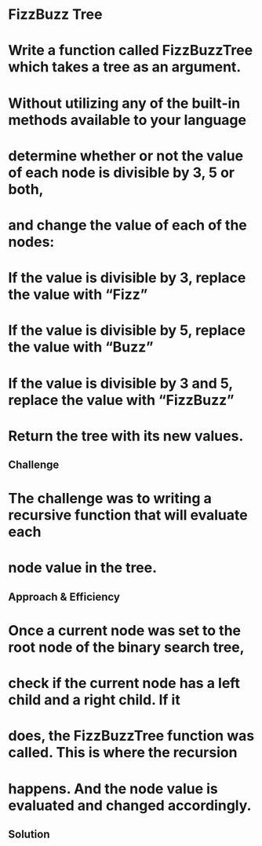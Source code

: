 # FizzBuzz Tree
# Write a function called FizzBuzzTree which takes a tree as an argument.
# Without utilizing any of the built-in methods available to your language
# determine whether or not the value of each node is divisible by 3, 5 or both, 
# and change the value of each of the nodes:
# If the value is divisible by 3, replace the value with “Fizz”
# If the value is divisible by 5, replace the value with “Buzz”
# If the value is divisible by 3 and 5, replace the value with “FizzBuzz”
# Return the tree with its new values.

## Challenge
# The challenge was to writing a recursive function that will evaluate each
# node value in the tree.

## Approach & Efficiency
# Once a current node was set to the root node of the binary search tree,
# check if the current node has a left child and a right child.  If it 
# does, the FizzBuzzTree function was called.  This is where the recursion
# happens.  And the node value is evaluated and changed accordingly.

## Solution